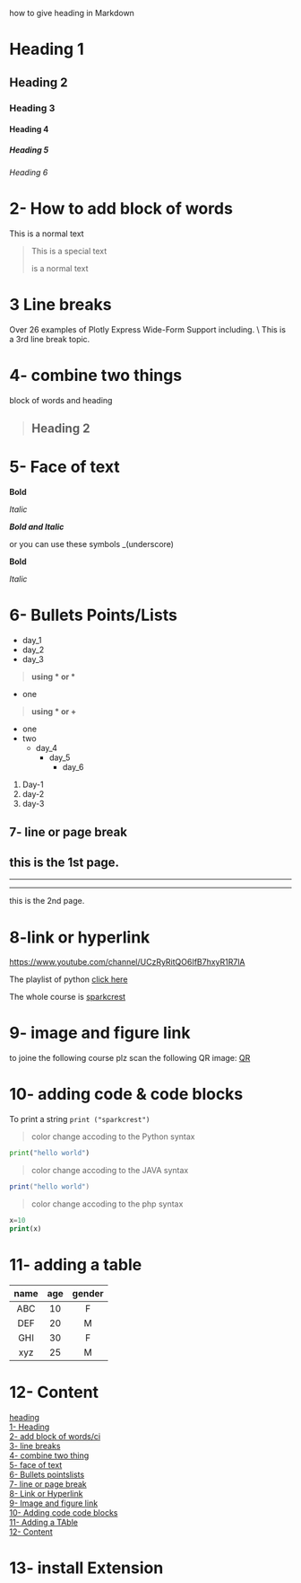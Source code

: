 how to give heading in Markdown 
# Heading 1
## Heading 2
### Heading 3
#### Heading 4
##### Heading 5
###### Heading 6

# 2- How to add block of words
 This is a normal text
 > This is a special text
 >
 >is a normal text

 # 3 Line breaks

  Over 26 examples of Plotly Express Wide-Form  Support including. \ This is a 3rd line break topic. 

  # 4- combine two things

  block of words and heading

  > ## Heading 2

  # 5- Face of text

  **Bold**
  
  *Italic*

  ***Bold and Italic***

or you can use these symbols 
_(underscore)

__Bold__

_Italic_

# 6- Bullets Points/Lists

- day_1
- day_2
- day_3

> __using * or *__

* one

> __using * or +__

+ one
+ two
    - day_4
      - day_5
        -  day_6
1. Day-1
2. day-2
3. day-3

## 7- line or page break

this is the 1st page.
---
***
___
this is the 2nd page.

# 8-link or hyperlink
<https://www.youtube.com/channel/UCzRyRitQO6IfB7hxyR1R7lA>

The playlist of python [click here](https://www.youtube.com/channel/UCzRyRitQO6IfB7hxyR1R7lA)


[sparkcrest]: https://www.youtube.com/channel/UCzRyRitQO6IfB7hxyR1R7lA

The whole course is [sparkcrest]

# 9- image and figure link
to joine the following course plz scan the following QR image:
[QR](qr.png)

# 10- adding code & code blocks
To print a string `print ("sparkcrest")`
>color change accoding to the Python syntax
```python
print("hello world")
```
> color change accoding to the JAVA syntax
```java
print("hello world")
```
> color change accoding to the php syntax
```php
x=10
print(x)
```
# 11- adding a table
| name | age | gender |
| :---: | :---: | :---: |
|ABC|10|F|
|DEF|20|M|
|GHI|30|F|
|xyz|25|M|

# 12- Content

[heading](#heading-1)\
[1- Heading](#this-is-the-1st-page)\
[2- add block of words/ci](#2--how-to-add-block-of-words)\
[3- line breaks](#3-line-breaks)\
[4- combine two thing](#4--combine-two-things)\
[5- face of text](#5--face-of-text)\
[6- Bullets pointslists](#6--bullets-pointslists)\
[7- line or page break](#7--line-or-page-break)\
[8- Link or Hyperlink](#8-link-or-hyperlink)\
[9- Image and figure link](#9--image-and-figure-link)\
[10- Adding code code blocks](#10--adding-code--code-blocks)\
[11- Adding a TAble](#11--adding-a-table)\
[12- Content](#12--content)
# 13- install Extension

